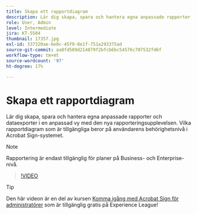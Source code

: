 ```yaml
---
title: Skapa ett rapportdiagram
description: Lär dig skapa, spara och hantera egna anpassade rapporter och dataexporter
role: User, Admin
level: Intermediate
jira: KT-5504
thumbnail: 17357.jpg
exl-id: 337320ae-6e0c-45f9-8e1f-751a293375ad
source-git-commit: aa8fd589d214879f2bfcb6bc54576c707532fd6f
workflow-type: tm+mt
source-wordcount: '97'
ht-degree: 17%

---
```


# Skapa ett rapportdiagram

Lär dig skapa, spara och hantera egna anpassade rapporter och dataexporter i en anpassad vy med den nya rapporteringsupplevelsen. Vilka rapportdiagram som är tillgängliga beror på användarens behörighetsnivå i Acrobat Sign-systemet.

>[!NOTE]
>
>Rapportering är endast tillgänglig för planer på Business- och Enterprise-nivå.

>[!VIDEO](https://video.tv.adobe.com/v/33812?quality=12&learn=on&hidetitle=true)

>[!TIP]
>
>Den här videon är en del av kursen [Komma igång med Acrobat Sign för administratörer](https://experienceleague.adobe.com/?recommended=Sign-A-1-2020.2) som är tillgänglig gratis på Experience League!
